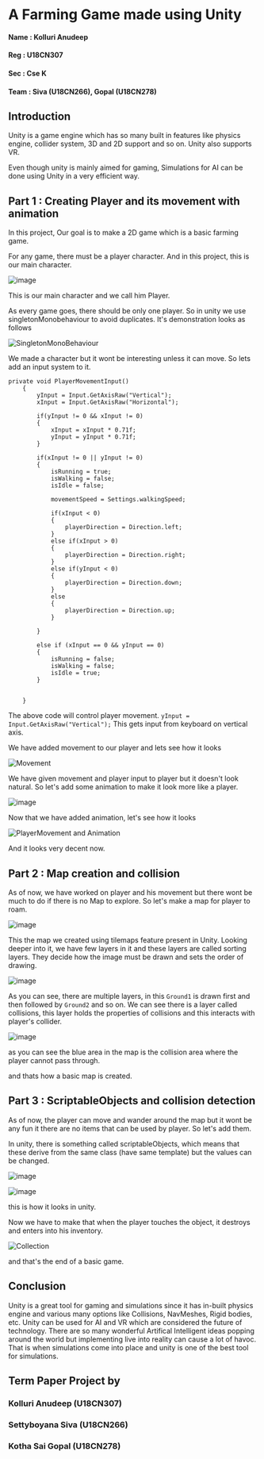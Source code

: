 # A Farming Game made using Unity


#### Name : Kolluri Anudeep
#### Reg  : U18CN307
#### Sec  : Cse K
#### Team : Siva (U18CN266), Gopal (U18CN278)




## Introduction


Unity is a game engine which has so many built in features like physics engine, collider system, 3D and 2D support and so on.
Unity also supports VR.

Even though unity is mainly aimed for gaming, Simulations for AI can be done using Unity in a very efficient way.


## Part 1 : Creating Player and its movement with animation

In this project, Our goal is to make  a 2D game which is a basic farming game.

For any game, there must be a player character. And in this project, this is our main character.

![image](https://user-images.githubusercontent.com/50168940/122519842-8a2acb00-d030-11eb-847b-de595c7184ad.png)

This is our main character and we call him Player.

As every game goes, there should be only one player. So in unity we use singletonMonobehaviour to avoid duplicates.
It's demonstration looks as follows

![SingletonMonoBehaviour](https://user-images.githubusercontent.com/50168940/122520909-d62a3f80-d031-11eb-935e-cc6a8f4e0506.gif)



We made a character but it wont be interesting unless it can move. So lets add an input system to it.
```
private void PlayerMovementInput()
    {
        yInput = Input.GetAxisRaw("Vertical");
        xInput = Input.GetAxisRaw("Horizontal");

        if(yInput != 0 && xInput != 0)
        {
            xInput = xInput * 0.71f;
            yInput = yInput * 0.71f;
        }

        if(xInput != 0 || yInput != 0)
        {
            isRunning = true;
            isWalking = false;
            isIdle = false;

            movementSpeed = Settings.walkingSpeed;

            if(xInput < 0)
            {
                playerDirection = Direction.left;
            }
            else if(xInput > 0)
            {
                playerDirection = Direction.right;
            }
            else if(yInput < 0)
            {
                playerDirection = Direction.down;
            }
            else
            {
                playerDirection = Direction.up;
            }

        }

        else if (xInput == 0 && yInput == 0)
        {
            isRunning = false;
            isWalking = false;
            isIdle = true;
        }


    }
```
    
The above code will control player movement.
``` yInput = Input.GetAxisRaw("Vertical"); ```
This gets input from keyboard on vertical axis.


We have added movement to our player and lets see how it looks

![Movement](https://user-images.githubusercontent.com/50168940/122520414-3076d080-d031-11eb-8090-f9c2f85ecbdc.gif)

We have given movement and player input to player but it doesn't look natural.
So let's add some animation to make it look more like a player.

![image](https://user-images.githubusercontent.com/50168940/122520675-8b102c80-d031-11eb-8ae5-9bee00d59c75.png)

Now that we have added animation, let's see how it looks

![PlayerMovement and Animation](https://user-images.githubusercontent.com/50168940/122520949-e0e4d480-d031-11eb-8ece-1b90d80b2c87.gif)

And it looks very decent now.


## Part 2 : Map creation and collision

As of now, we have worked on player and his movement but there wont be much to do if there is no Map to explore.
So let's make a map for player to roam.

![image](https://user-images.githubusercontent.com/50168940/122521773-d971fb00-d032-11eb-9c47-ffda1ba9d936.png)

This the map we created using tilemaps feature present in Unity.
Looking deeper into it, we have few layers in it and these layers are called sorting layers.
They decide how the image must be drawn and sets the order of drawing.

![image](https://user-images.githubusercontent.com/50168940/122521796-e0990900-d032-11eb-8bdd-23e4c6e15b9f.png)

As you can see, there are multiple layers, in this `Ground1` is drawn first and then followed by `Ground2` and so on.
We can see there is a layer called collisions, this layer holds the properties of collisions and this interacts with player's collider.

![image](https://user-images.githubusercontent.com/50168940/122522367-86e50e80-d033-11eb-9b4e-49804bddaf65.png)

as you can see the blue area in the map is the collision area where the player cannot pass through.

and thats how a basic map is created.


## Part 3 : ScriptableObjects and collision detection

As of now, the player can move and wander around the map but it wont be any fun it there are no items that can be used by player.
So let's add them.

In unity, there is something called scriptableObjects, which means that these derive from the same class (have same template) but the
values can be changed.

![image](https://user-images.githubusercontent.com/50168940/122523056-4043e400-d034-11eb-9f8e-971f611db592.png)

![image](https://user-images.githubusercontent.com/50168940/122523461-a7fa2f00-d034-11eb-8986-59d06598def0.png)

this is how it looks in unity.

Now we have to make that when the player touches the object, it destroys and enters into his inventory.

![Collection](https://user-images.githubusercontent.com/50168940/122523805-0e7f4d00-d035-11eb-9021-471f0cbb25b7.gif)

and that's the end of a basic game.


## Conclusion

Unity is a great tool for gaming and simulations since it has in-built physics engine and various many options like Collisions, NavMeshes, Rigid bodies, etc.
Unity can be used for AI and VR which are considered the future of technology.
There are so many wonderful Artifical Intelligent ideas popping around the world but implementing live into reality can cause a lot of havoc. That is when simulations come into place and unity is one of the best tool for simulations.


## Term Paper Project by
### Kolluri Anudeep (U18CN307)
### Settyboyana Siva (U18CN266)
### Kotha Sai Gopal (U18CN278)

